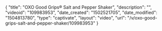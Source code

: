 {
    "title": "OXO Good Grips&reg; Salt and Pepper Shaker",
    "description": "",
    "videoid": "109983953",
    "date_created": "1502521705",
    "date_modified": "1504813780",
    "type": "captivate",
    "layout": "video",
    "url": "\/v\/oxo-good-grips-salt-and-pepper-shaker\/109983953"
}